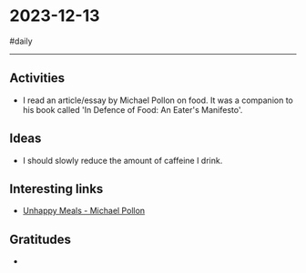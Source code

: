 # 2023-12-13

#daily

---

## Activities

- I read an article/essay by Michael Pollon on food. It was a companion to his book called 'In Defence of Food: An Eater's Manifesto'. 

## Ideas

- I should slowly reduce the amount of caffeine I drink. 

## Interesting links

- [Unhappy Meals - Michael Pollon](https://www.nytimes.com/2007/01/28/magazine/28nutritionism.t.html)

## Gratitudes

- 